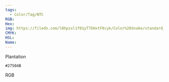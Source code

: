 ```yaml
---
tags:
  - Color/Tag/NTC
RGB:
Hex:
img: https://filedn.com/l0hpzxl1f01yT7GHxtF8cyk/Color%20Snake/standard_csv_to_svg/27504B.svg
CMYK:
HSL:
Name:
---
```

Plantation
```palette
#27504B
```
RGB
